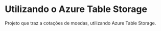 # Utilizando o Azure Table Storage
Projeto que traz a cotações de moedas, utilizando Azure Table Storage.
